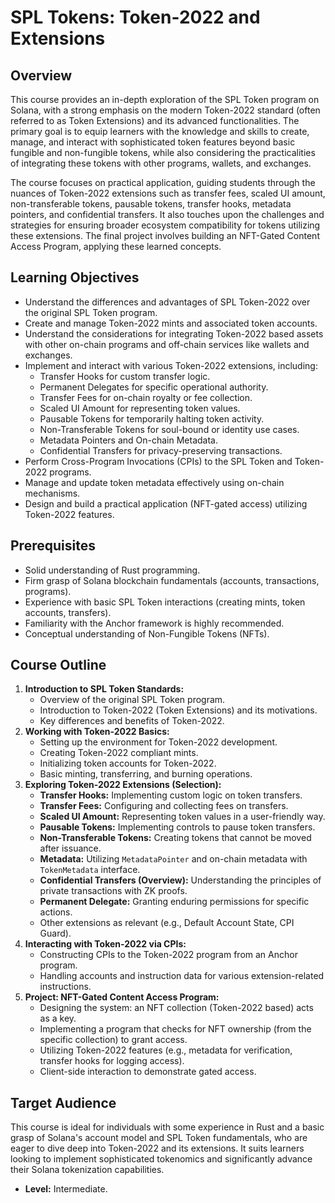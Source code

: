 # SPL Tokens: Token-2022 and Extensions

## Overview

This course provides an in-depth exploration of the SPL Token program on Solana, with a strong emphasis on the modern Token-2022 standard (often referred to as Token Extensions) and its advanced functionalities. The primary goal is to equip learners with the knowledge and skills to create, manage, and interact with sophisticated token features beyond basic fungible and non-fungible tokens, while also considering the practicalities of integrating these tokens with other programs, wallets, and exchanges.

The course focuses on practical application, guiding students through the nuances of Token-2022 extensions such as transfer fees, scaled UI amount, non-transferable tokens, pausable tokens, transfer hooks, metadata pointers, and confidential transfers. It also touches upon the challenges and strategies for ensuring broader ecosystem compatibility for tokens utilizing these extensions. The final project involves building an NFT-Gated Content Access Program, applying these learned concepts.

## Learning Objectives

- Understand the differences and advantages of SPL Token-2022 over the original SPL Token program.
- Create and manage Token-2022 mints and associated token accounts.
- Understand the considerations for integrating Token-2022 based assets with other on-chain programs and off-chain services like wallets and exchanges.
- Implement and interact with various Token-2022 extensions, including:
  - Transfer Hooks for custom transfer logic.
  - Permanent Delegates for specific operational authority.
  - Transfer Fees for on-chain royalty or fee collection.
  - Scaled UI Amount for representing token values.
  - Pausable Tokens for temporarily halting token activity.
  - Non-Transferable Tokens for soul-bound or identity use cases.
  - Metadata Pointers and On-chain Metadata.
  - Confidential Transfers for privacy-preserving transactions.
- Perform Cross-Program Invocations (CPIs) to the SPL Token and Token-2022 programs.
- Manage and update token metadata effectively using on-chain mechanisms.
- Design and build a practical application (NFT-gated access) utilizing Token-2022 features.

## Prerequisites

- Solid understanding of Rust programming.
- Firm grasp of Solana blockchain fundamentals (accounts, transactions, programs).
- Experience with basic SPL Token interactions (creating mints, token accounts, transfers).
- Familiarity with the Anchor framework is highly recommended.
- Conceptual understanding of Non-Fungible Tokens (NFTs).

## Course Outline

1.  **Introduction to SPL Token Standards:**
    - Overview of the original SPL Token program.
    - Introduction to Token-2022 (Token Extensions) and its motivations.
    - Key differences and benefits of Token-2022.
2.  **Working with Token-2022 Basics:**
    - Setting up the environment for Token-2022 development.
    - Creating Token-2022 compliant mints.
    - Initializing token accounts for Token-2022.
    - Basic minting, transferring, and burning operations.
3.  **Exploring Token-2022 Extensions (Selection):**
    - **Transfer Hooks:** Implementing custom logic on token transfers.
    - **Transfer Fees:** Configuring and collecting fees on transfers.
    - **Scaled UI Amount:** Representing token values in a user-friendly way.
    - **Pausable Tokens:** Implementing controls to pause token transfers.
    - **Non-Transferable Tokens:** Creating tokens that cannot be moved after issuance.
    - **Metadata:** Utilizing `MetadataPointer` and on-chain metadata with `TokenMetadata` interface.
    - **Confidential Transfers (Overview):** Understanding the principles of private transactions with ZK proofs.
    - **Permanent Delegate:** Granting enduring permissions for specific actions.
    - Other extensions as relevant (e.g., Default Account State, CPI Guard).
4.  **Interacting with Token-2022 via CPIs:**
    - Constructing CPIs to the Token-2022 program from an Anchor program.
    - Handling accounts and instruction data for various extension-related instructions.
5.  **Project: NFT-Gated Content Access Program:**
    - Designing the system: an NFT collection (Token-2022 based) acts as a key.
    - Implementing a program that checks for NFT ownership (from the specific collection) to grant access.
    - Utilizing Token-2022 features (e.g., metadata for verification, transfer hooks for logging access).
    - Client-side interaction to demonstrate gated access.

## Target Audience

This course is ideal for individuals with some experience in Rust and a basic grasp of Solana's account model and SPL Token fundamentals, who are eager to dive deep into Token-2022 and its extensions. It suits learners looking to implement sophisticated tokenomics and significantly advance their Solana tokenization capabilities.

- **Level:** Intermediate.
